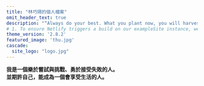 ```yaml
---
title: "林巧翎的個人檔案"
omit_header_text: true
description: "“Always do your best. What you plant now, you will harvest later.”"
# 1. To ensure Netlify triggers a build on our exampleSite instance, we need to change a file in the exampleSite directory.
theme_version: '2.8.2'
featured_image: 'thu.jpg'
cascade:
  site_logo: "logo.jpg"
---
```

**我是一個樂於嘗試與挑戰、勇於接受失敗的人。<br>
並期許自己，能成為一個會享受生活的人。**


